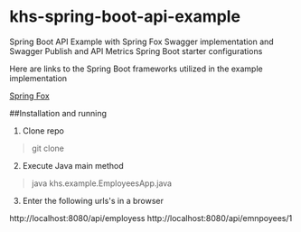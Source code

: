 # khs-spring-boot-api-example
Spring Boot API Example with Spring Fox Swagger implementation and Swagger Publish and API Metrics Spring Boot starter configurations 

Here are links to the Spring Boot frameworks utilized in the example implementation 

[Spring Fox](https://github.com/springfox/springfox)


##Installation and running 

1. Clone repo 

  > git clone 

2. Execute Java main method 

  > java khs.example.EmployeesApp.java

3. Enter the following urls's in a browser 

  http://localhost:8080/api/employess 
  http://localhost:8080/api/emnpoyees/1

  
